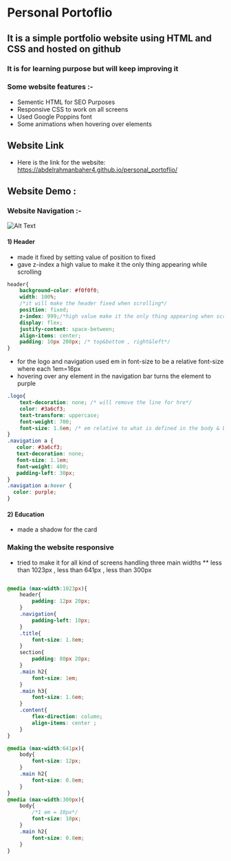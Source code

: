 # Personal Portoflio
## It is a simple portfolio website using HTML and CSS and hosted on github
### It is for learning purpose but will keep improving it
### Some website features :-
* Sementic HTML for SEO Purposes
* Responsive CSS to work on all screens
* Used Google Poppins font
* Some animations when hovering over elements
## Website Link 
* Here is the link for the website: https://abdelrahmanbaher4.github.io/personal_portoflio/
## Website Demo :
### Website Navigation :- 
![Alt Text](https://media.giphy.com/media/aInxCCl06erdi1y2I0/giphy.gif)
#### 1) Header
* made it fixed by setting value of position to fixed
* gave z-index a high value to make it the only thing appearing while scrolling
```css
header{
    background-color: #f0f0f0;
    width: 100%; 
    /*it will make the header fixed when scrolling*/
    position: fixed;
    z-index: 999;/*high value make it the only thing appearing when scrolling*/
    display: flex;  
    justify-content: space-between;
    align-items: center;
    padding: 10px 200px; /* top&bottom , right&left*/
}
```
* for the logo and navigation used em in font-size to be a relative font-size where each 1em=16px 
* hovering over any element in the navigation bar turns the element to purple
 ```css
.logo{
     text-decoration: none; /* will remove the line for hre*/
     color: #3a6cf3;  
     text-transform: uppercase;  
     font-weight: 700;
     font-size: 1.8em; /* em relative to what is defined in the body & browser default 16px */
}
.navigation a {
    color: #3a6cf3;
    text-decoration: none;
    font-size: 1.1em;
    font-weight: 400;
    padding-left: 30px;
}
.navigation a:hover {
   color: purple; 
}

```
#### 2) Education 
* made a shadow for the card 


### Making the website responsive 
* tried to make it for all kind of screens handling three main widths
** less than 1023px , less than 641px , less than 300px
```css

@media (max-width:1023px){
    header{
        padding: 12px 20px;
    }
    .navigation{
        padding-left: 10px;
    }
    .title{
        font-size: 1.8em;
    }
    section{
        padding: 80px 20px;
    }
    .main h2{
        font-size: 1em;
    }
    .main h3{
        font-size: 1.6em;
    }
    .content{
        flex-direction: column;
        align-items: center ;
    }
}

@media (max-width:641px){
    body{
        font-size: 12px;
    }
    .main h2{
        font-size: 0.8em;
    }
}
@media (max-width:300px){
    body{
        /*1 em = 10px*/
        font-size: 10px;
    }
    .main h2{
        font-size: 0.8em;
    }
}



```







